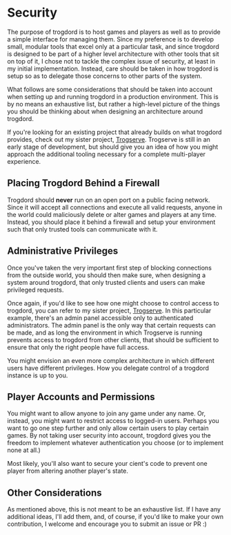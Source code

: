 # Security

The purpose of trogdord is to host games and players as well as to provide a simple interface for managing them. Since my preference is to develop small, modular tools that excel only at a particular task, and since trogdord is designed to be part of a higher level architecture with other tools that sit on top of it, I chose not to tackle the complex issue of security, at least in my initial implementation. Instead, care should be taken in how trogdord is setup so as to delegate those concerns to other parts of the system.

What follows are some considerations that should be taken into account when setting up and running trogdord in a production environment. This is by no means an exhaustive list, but rather a high-level picture of the things you should be thinking about when designing an architecture around trogdord.

If you're looking for an existing project that already builds on what trogdord provides, check out my sister project, [Trogserve](https://github.com/crankycyclops/trogserve). Trogserve is still in an early stage of development, but should give you an idea of how you might approach the additional tooling necessary for a complete multi-player experience.

## Placing Trogdord Behind a Firewall

Trogdord should **never** run on an open port on a public facing network. Since it will accept all connections and execute all valid requests, anyone in the world could maliciously delete or alter games and players at any time. Instead, you should place it behind a firewall and setup your environment such that only trusted tools can communicate with it.

## Administrative Privileges

Once you've taken the very important first step of blocking connections from the outside world, you should then make sure, when designing a system around trogdord, that only trusted clients and users can make privileged requests.

Once again, if you'd like to see how one might choose to control access to trogdord, you can refer to my sister project, [Trogserve](https://github.com/crankycyclops/trogserve). In this particular example, there's an admin panel accessible only to authenticated administrators. The admin panel is the only way that certain requests can be made, and as long the environment in which Trogserve is running prevents access to trogdord from other clients, that should be sufficient to ensure that only the right people have full access.

You might envision an even more complex architecture in which different users have different privileges. How you delegate control of a trogdord instance is up to you.

## Player Accounts and Permissions

You might want to allow anyone to join any game under any name. Or, instead, you might want to restrict access to logged-in users. Perhaps you want to go one step further and only allow certain users to play certain games. By not taking user security into account, trogdord gives you the freedom to implement whatever authentication you choose (or to implement none at all.)

Most likely, you'll also want to secure your cient's code to prevent one player from altering another player's state.

## Other Considerations

As mentioned above, this is not meant to be an exhaustive list. If I have any additional ideas, I'll add them, and, of course, if you'd like to make your own contribution, I welcome and encourage you to submit an issue or PR :)